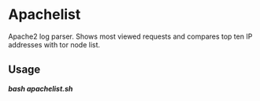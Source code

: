 # Apachelist
Apache2 log parser. Shows most viewed requests and compares top ten IP addresses with tor node list.

## Usage
***bash apachelist.sh***
